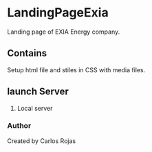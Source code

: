 # LandingPageExia

Landing page of EXIA Energy company.

## Contains

Setup html file and stiles in CSS with media files.

## launch Server

1. Local server



### Author

Created by Carlos Rojas

